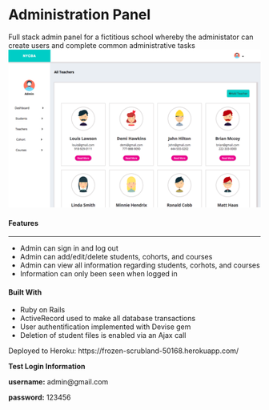 # Administration Panel
Full stack admin panel for a fictitious school whereby the administator can create users and complete common administrative tasks
<img src="/images/panel.png">

<h4>Features</h4>
<hr>
<ul>
  <li>Admin can sign in and log out</li>
  <li>Admin can add/edit/delete students, cohorts, and courses</li>
  <li>Admin can view all information regarding students, corhots, and courses</li>
  <li>Information can only been seen when logged in</li>
</ul>

<h4>Built With</h4>
<ul>
  <li>Ruby on Rails</li>
  <li>ActiveRecord used to make all database transactions</li>
  <li>User authentification implemented with Devise gem</li>
  <li>Deletion of student files is enabled via an Ajax call</li>
</ul>

<p>Deployed to Heroku: https://frozen-scrubland-50168.herokuapp.com/</p>
<p><strong>Test Login Information</strong></p>
<div>
<p><strong>username:</strong> admin@gmail.com</p>
<p><strong>password:</strong> 123456</p>
</div>
